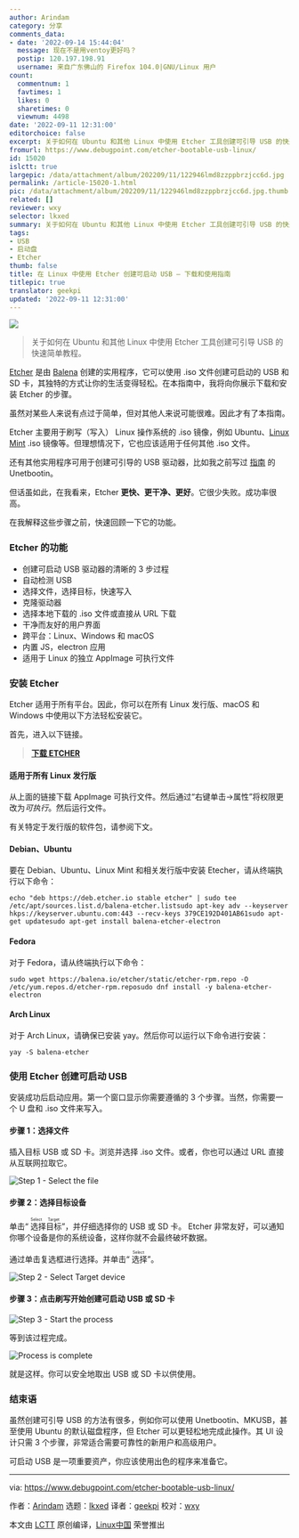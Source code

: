 ```yaml
---
author: Arindam
category: 分享
comments_data:
- date: '2022-09-14 15:44:04'
  message: 现在不是用ventoy更好吗？
  postip: 120.197.198.91
  username: 来自广东佛山的 Firefox 104.0|GNU/Linux 用户
count:
  commentnum: 1
  favtimes: 1
  likes: 0
  sharetimes: 0
  viewnum: 4498
date: '2022-09-11 12:31:00'
editorchoice: false
excerpt: 关于如何在 Ubuntu 和其他 Linux 中使用 Etcher 工具创建可引导 USB 的快速简单教程。
fromurl: https://www.debugpoint.com/etcher-bootable-usb-linux/
id: 15020
islctt: true
largepic: /data/attachment/album/202209/11/122946lmd8zzppbrzjcc6d.jpg
permalink: /article-15020-1.html
pic: /data/attachment/album/202209/11/122946lmd8zzppbrzjcc6d.jpg.thumb.jpg
related: []
reviewer: wxy
selector: lkxed
summary: 关于如何在 Ubuntu 和其他 Linux 中使用 Etcher 工具创建可引导 USB 的快速简单教程。
tags:
- USB
- 启动盘
- Etcher
thumb: false
title: 在 Linux 中使用 Etcher 创建可启动 USB – 下载和使用指南
titlepic: true
translator: geekpi
updated: '2022-09-11 12:31:00'
---
```


![](/data/attachment/album/202209/11/122946lmd8zzppbrzjcc6d.jpg)



> 
> 关于如何在 Ubuntu 和其他 Linux 中使用 Etcher 工具创建可引导 USB 的快速简单教程。
> 
> 
> 


[Etcher](https://www.balena.io/etcher/) 是由 [Balena](https://www.balena.io/) 创建的实用程序，它可以使用 .iso 文件创建可启动的 USB 和 SD 卡，其独特的方式让你的生活变得轻松。在本指南中，我将向你展示下载和安装 Etcher 的步骤。


虽然对某些人来说有点过于简单，但对其他人来说可能很难。因此才有了本指南。


Etcher 主要用于刷写（写入） Linux 操作系统的 .iso 镜像，例如 Ubuntu、[Linux Mint](https://www.debugpoint.com/linux-mint/) .iso 镜像等。但理想情况下，它也应该适用于任何其他 .iso 文件。


还有其他实用程序可用于创建可引导的 USB 驱动器，比如我之前写过 [指南](https://www.debugpoint.com/2015/05/how-to-create-a-bootable-usb-drive-in-ubuntu/) 的 Unetbootin。


但话虽如此，在我看来，Etcher **更快、更干净、更好**。它很少失败。成功率很高。


在我解释这些步骤之前，快速回顾一下它的功能。


### Etcher 的功能


* 创建可启动 USB 驱动器的清晰的 3 步过程
* 自动检测 USB
* 选择文件，选择目标，快速写入
* 克隆驱动器
* 选择本地下载的 .iso 文件或直接从 URL 下载
* 干净而友好的用户界面
* 跨平台：Linux、Windows 和 macOS
* 内置 JS，electron 应用
* 适用于 Linux 的独立 AppImage 可执行文件


### 安装 Etcher


Etcher 适用于所有平台。因此，你可以在所有 Linux 发行版、macOS 和 Windows 中使用以下方法轻松安装它。


首先，进入以下链接。



> 
> **[下载 ETCHER](https://github.com/balena-io/etcher/releases)**
> 
> 
> 


#### 适用于所有 Linux 发行版


从上面的链接下载 AppImage 可执行文件。然后通过“右键单击->属性”将权限更改为*可执行*。然后运行文件。


有关特定于发行版的软件包，请参阅下文。


#### Debian、Ubuntu


要在 Debian、Ubuntu、Linux Mint 和相关发行版中安装 Etecher，请从终端执行以下命令：



```
echo "deb https://deb.etcher.io stable etcher" | sudo tee /etc/apt/sources.list.d/balena-etcher.listsudo apt-key adv --keyserver hkps://keyserver.ubuntu.com:443 --recv-keys 379CE192D401AB61sudo apt-get updatesudo apt-get install balena-etcher-electron

```

#### Fedora


对于 Fedora，请从终端执行以下命令：



```
sudo wget https://balena.io/etcher/static/etcher-rpm.repo -O /etc/yum.repos.d/etcher-rpm.reposudo dnf install -y balena-etcher-electron

```

#### Arch Linux


对于 Arch Linux，请确保已安装 yay。然后你可以运行以下命令进行安装：



```
yay -S balena-etcher

```

### 使用 Etcher 创建可启动 USB


安装成功后启动应用。第一个窗口显示你需要遵循的 3 个步骤。当然，你需要一个 U 盘和 .iso 文件来写入。


#### 步骤 1：选择文件


插入目标 USB 或 SD 卡。浏览并选择 .iso 文件。或者，你也可以通过 URL 直接从互联网拉取它。


![Step 1 - Select the file](/data/attachment/album/202209/11/123150nbix4bn1x9sas1f1.jpg)


#### 步骤 2：选择目标设备


单击“<ruby> 选择目标 <rt>  Select Target </rt></ruby>”，并仔细选择你的 USB 或 SD 卡。 Etcher 非常友好，可以通知你哪个设备是你的系统设备，这样你就不会最终破坏数据。


通过单击复选框进行选择。并单击“<ruby> 选择 <rt>  Select </rt></ruby>”。


![Step 2 - Select Target device](/data/attachment/album/202209/11/123150knj7u7w69ccu6olj.jpg)


#### 步骤 3：点击刷写开始创建可启动 USB 或 SD 卡


![Step 3 - Start the process](/data/attachment/album/202209/11/123150vmgkt5fczmkom5z1.jpg)


等到该过程完成。


![Process is complete](/data/attachment/album/202209/11/123150hbxsberiegqllbaz.jpg)


就是这样。你可以安全地取出 USB 或 SD 卡以供使用。


### 结束语


虽然创建可引导 USB 的方法有很多，例如你可以使用 Unetbootin、MKUSB，甚至使用 Ubuntu 的默认磁盘程序，但 Etcher 可以更轻松地完成此操作。其 UI 设计只需 3 个步骤，非常适合需要可靠性的新用户和高级用户。


可启动 USB 是一项重要资产，你应该使用出色的程序来准备它。




---


via: <https://www.debugpoint.com/etcher-bootable-usb-linux/>


作者：[Arindam](https://www.debugpoint.com/author/admin1/) 选题：[lkxed](https://github.com/lkxed) 译者：[geekpi](https://github.com/geekpi) 校对：[wxy](https://github.com/wxy)


本文由 [LCTT](https://github.com/LCTT/TranslateProject) 原创编译，[Linux中国](https://linux.cn/) 荣誉推出